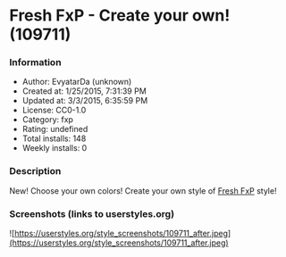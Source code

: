# Fresh FxP - Create your own! (109711)

### Information
- Author: EvyatarDa (unknown)
- Created at: 1/25/2015, 7:31:39 PM
- Updated at: 3/3/2015, 6:35:59 PM
- License: CC0-1.0
- Category: fxp
- Rating: undefined
- Total installs: 148
- Weekly installs: 0


### Description
<a>New!</a>
Choose your own colors! Create your own style of <a href="https://userstyles.org/styles/102447/fresh-fxp">Fresh FxP</a> style!


### Screenshots (links to userstyles.org)
![https://userstyles.org/style_screenshots/109711_after.jpeg](https://userstyles.org/style_screenshots/109711_after.jpeg)


